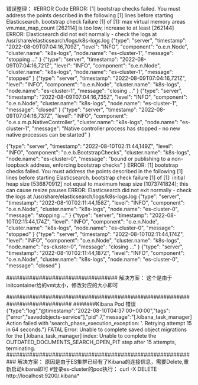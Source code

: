 错误整理：
#ERROR Code
ERROR: [1] bootstrap checks failed. You must address the points described in the following [1] lines before starting Elasticsearch.
bootstrap check failure [1] of [1]: max virtual memory areas vm.max_map_count [262114] is too low, increase to at least [262144]
ERROR: Elasticsearch did not exit normally - check the logs at /usr/share/elasticsearch/logs/k8s-logs.log
{"type": "server", "timestamp": "2022-08-09T07:04:16,709Z", "level": "INFO", "component": "o.e.n.Node", "cluster.name": "k8s-logs", "node.name": "es-cluster-1", "message": "stopping ..." }
{"type": "server", "timestamp": "2022-08-09T07:04:16,721Z", "level": "INFO", "component": "o.e.n.Node", "cluster.name": "k8s-logs", "node.name": "es-cluster-1", "message": "stopped" }
{"type": "server", "timestamp": "2022-08-09T07:04:16,721Z", "level": "INFO", "component": "o.e.n.Node", "cluster.name": "k8s-logs", "node.name": "es-cluster-1", "message": "closing ..." }
{"type": "server", "timestamp": "2022-08-09T07:04:16,735Z", "level": "INFO", "component": "o.e.n.Node", "cluster.name": "k8s-logs", "node.name": "es-cluster-1", "message": "closed" }
{"type": "server", "timestamp": "2022-08-09T07:04:16,737Z", "level": "INFO", "component": "o.e.x.m.p.NativeController", "cluster.name": "k8s-logs", "node.name": "es-cluster-1", "message": "Native controller process has stopped - no new native processes can be started" }


{"type": "server", "timestamp": "2022-08-10T02:11:44,149Z", "level": "INFO", "component": "o.e.b.BootstrapChecks", "cluster.name": "k8s-logs", "node.name": "es-cluster-0", "message": "bound or publishing to a non-loopback address, enforcing bootstrap checks" }
ERROR: [1] bootstrap checks failed. You must address the points described in the following [1] lines before starting Elasticsearch.
bootstrap check failure [1] of [1]: initial heap size [536870912] not equal to maximum heap size [1073741824]; this can cause resize pauses
ERROR: Elasticsearch did not exit normally - check the logs at /usr/share/elasticsearch/logs/k8s-logs.log
{"type": "server", "timestamp": "2022-08-10T02:11:44,158Z", "level": "INFO", "component": "o.e.n.Node", "cluster.name": "k8s-logs", "node.name": "es-cluster-0", "message": "stopping ..." }
{"type": "server", "timestamp": "2022-08-10T02:11:44,174Z", "level": "INFO", "component": "o.e.n.Node", "cluster.name": "k8s-logs", "node.name": "es-cluster-0", "message": "stopped" }
{"type": "server", "timestamp": "2022-08-10T02:11:44,174Z", "level": "INFO", "component": "o.e.n.Node", "cluster.name": "k8s-logs", "node.name": "es-cluster-0", "message": "closing ..." }
{"type": "server", "timestamp": "2022-08-10T02:11:44,187Z", "level": "INFO", "component": "o.e.n.Node", "cluster.name": "k8s-logs", "node.name": "es-cluster-0", "message": "closed" }



##################################
解决方案： 这个是由于initcontainer给的vmt太小，修改对应的大小即可


############################################################################
#######Kibana Pod 错误
{"type":"log","@timestamp":"2022-08-10T04:37:00+00:00","tags":["error","savedobjects-service"],"pid":7,"message":"[.kibana_task_manager] Action failed with 'search_phase_execution_exception: '. Retrying attempt 15 in 64 seconds."}
FATAL  Error: Unable to complete saved object migrations for the [.kibana_task_manager] index: Unable to complete the OUTDATED_DOCUMENTS_SEARCH_OPEN_PIT step after 15 attempts, terminating.
###########################################################
解决方案： 
原因是由于ES集群已经有了Kibana的连接信息，需要Delete,重新启动kibana即可
#登录es-cluster的pod执行：
         curl -X DELETE http://localhost:9200/.kibana*

